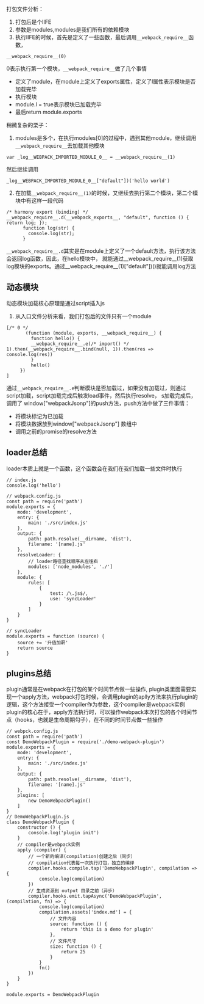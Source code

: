 打包文件分析：
1. 打包后是个IIFE
2. 参数是modules,modules是我们所有的依赖模块
3. 执行IIFE的时候，首先是定义了一些函数，最后调用`__webpack_require__`函数，
```
__webpack_require__(0)
```
0表示执行第一个模块，`__webpack_require__`做了几个事情
  + 定义了module，在module上定义了exports属性，定义了l属性表示模块是否加载完毕
  + 执行模块
  + module.l = true表示模块已加载完毕
  + 最后return module.exports

稍微复杂的栗子：
1. modules是多个，在执行modules[0]的过程中，遇到其他module，继续调用`__webpack_require__`去加载其他模块
```
var _log__WEBPACK_IMPORTED_MODULE_0__ = __webpack_require__(1)
```
然后继续调用
```
_log__WEBPACK_IMPORTED_MODULE_0__["default"])('hello world')
```
2. 在加载`__webpack_require__(1)`的时候，又继续去执行第二个模块，第二个模块中有这样一段代码
```
/* harmony export (binding) */ __webpack_require__.d(__webpack_exports__, "default", function () { return log; });
      function log(str) {
        console.log(str);
      }
```
`__webpack_require__.d`其实是在module上定义了一个default方法，执行该方法会返回log函数，因此，在hello模块中，
就能通过__webpack_require__(1)获取log模块的exports。通过__webpack_require__(1)["default"])()就能调用log方法

## 动态模块

动态模块加载核心原理是通过script插入js
1. 从入口文件分析来看，我们打包后的文件只有一个module
```
[/* 0 */
       (function (module, exports, __webpack_require__) {
		 function hello() {
		 __webpack_require__.e(/* import() */ 1).then(__webpack_require__.bind(null, 1)).then(res => console.log(res))
		 }
		 hello()
	 })
]
```
通过`__webpack_require__.e`判断模块是否加载过，如果没有加载过，则通过script加载，script加载完成后触发load事件，然后执行resolve，
s加载完成后，调用了 window["webpackJsonp"]的push方法，push方法中做了三件事情：
+ 将模块标记为已加载
+ 将模块数据放到window["webpackJsonp"] 数组中
+ 调用之前的promise的resolve方法

## loader总结
loader本质上就是一个函数，这个函数会在我们在我们加载一些文件时执行
```
// index.js
console.log('hello')

// webpack.config.js
const path = require('path')
module.exports = {
    mode: 'development',
    entry: {
        main: './src/index.js'
    },
    output: {
        path: path.resolve(__dirname, 'dist'),
        filename: '[name].js'
    },
    resolveLoader: {
        // loader路径查找顺序从左往右
        modules: ['node_modules', './']
    },
    module: {
        rules: [
            {
                test: /\.js$/,
                use: 'syncLoader'
            }
        ]
    }
}

// syncLoader
module.exports = function (source) {
    source += '升值加薪'
    return source
}

```
## plugins总结
plugin通常是在webpack在打包的某个时间节点做一些操作,
plugin类里面需要实现一个apply方法，webpack打包时候，会调用plugin的aplly方法来执行plugin的逻辑，这个方法接受一个compiler作为参数，这个compiler是webpack实例
plugin的核心在于，apply方法执行时，可以操作webpack本次打包的各个时间节点（hooks，也就是生命周期勾子），在不同的时间节点做一些操作
```
// webpck.config.js
const path = require('path')
const DemoWebpackPlugin = require('./demo-webpack-plugin')
module.exports = {
    mode: 'development',
    entry: {
        main: './src/index.js'
    },
    output: {
        path: path.resolve(__dirname, 'dist'),
        filename: '[name].js'
    },
    plugins: [
        new DemoWebpackPlugin()
    ]
}
// DemoWebpackPlugin.js
class DemoWebpackPlugin {
    constructor () {
        console.log('plugin init')
    }
    // compiler是webpack实例
    apply (compiler) {
        // 一个新的编译(compilation)创建之后（同步）
        // compilation代表每一次执行打包，独立的编译
        compiler.hooks.compile.tap('DemoWebpackPlugin', compilation => {
            console.log(compilation)
        })
        // 生成资源到 output 目录之前（异步）
        compiler.hooks.emit.tapAsync('DemoWebpackPlugin', (compilation, fn) => {
            console.log(compilation)
            compilation.assets['index.md'] = {
                // 文件内容
                source: function () {
                    return 'this is a demo for plugin'
                },
                // 文件尺寸
                size: function () {
                    return 25
                }
            }
            fn()
        })
    }
}

module.exports = DemoWebpackPlugin

```

